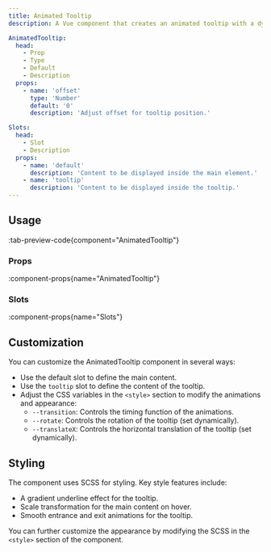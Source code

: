 ```yaml
---
title: Animated Tooltip
description: A Vue component that creates an animated tooltip with a dynamic hover effect.

AnimatedTooltip:
  head:
    - Prop
    - Type
    - Default
    - Description
  props:
    - name: 'offset'
      type: 'Number'
      default: '0'
      description: 'Adjust offset for tooltip position.'

Slots:
  head:
    - Slot
    - Description
  props:
    - name: 'default'
      description: 'Content to be displayed inside the main element.'
    - name: 'tooltip'
      description: 'Content to be displayed inside the tooltip.'
---
```


## Usage

:tab-preview-code{component="AnimatedTooltip"}

### Props

:component-props{name="AnimatedTooltip"}

### Slots

:component-props{name="Slots"}

## Customization

You can customize the AnimatedTooltip component in several ways:

- Use the default slot to define the main content.
- Use the `tooltip` slot to define the content of the tooltip.
- Adjust the CSS variables in the `<style>` section to modify the animations and appearance:
  - `--transition`: Controls the timing function of the animations.
  - `--rotate`: Controls the rotation of the tooltip (set dynamically).
  - `--translateX`: Controls the horizontal translation of the tooltip (set dynamically).

## Styling

The component uses SCSS for styling. Key style features include:

- A gradient underline effect for the tooltip.
- Scale transformation for the main content on hover.
- Smooth entrance and exit animations for the tooltip.

You can further customize the appearance by modifying the SCSS in the `<style>` section of the component.
